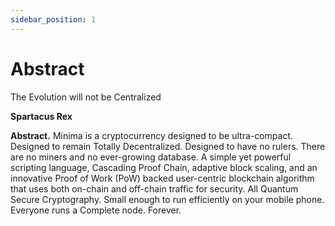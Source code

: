 ```yaml
---
sidebar_position: 1
---
```


# Abstract
The Evolution will not be Centralized

**Spartacus Rex**
 
**Abstract.** Minima is a cryptocurrency designed to be ultra-compact. Designed to remain Totally Decentralized. Designed to have no rulers. There are no miners and no ever-growing database. A simple yet powerful scripting language, Cascading Proof Chain, adaptive block scaling, and an innovative Proof of Work (PoW) backed user-centric blockchain algorithm that uses both on-chain and off-chain traffic for security. All Quantum Secure Cryptography. Small enough to run efficiently on your mobile phone. Everyone runs a Complete node. Forever.


